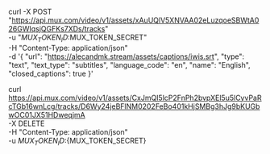 curl -X POST "https://api.mux.com/video/v1/assets/xAuUQlV5XNVAA02eLuzqoeSBWtA026GWIqsjQGFKs7XDs/tracks" \
  -u "$MUX_TOKEN_ID:$MUX_TOKEN_SECRET" \
  -H "Content-Type: application/json" \
  -d '{
    "url": "https://alecandmk.stream/assets/captions/iwis.srt",
    "type": "text",
    "text_type": "subtitles",
    "language_code": "en",
    "name": "English",
    "closed_captions": true
  }'


  curl https://api.mux.com/video/v1/assets/CxJmQI5lcP2FnPh2bvpXEl5u5lCyvPaRcTGb16wnLcg/tracks/D6Wy24jeBFlNM0202FeBo401kHjSMBg3hJg9bKUGbwOC01JX51HDweqjmA \
  -X DELETE \
  -H "Content-Type: application/json" \
  -u ${MUX_TOKEN_ID}:${MUX_TOKEN_SECRET}